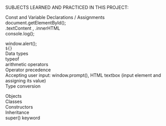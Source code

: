 SUBJECTS LEARNED AND PRACTICED IN THIS PROJECT:  

Const and Variable Declarations / Assignments  
document.getElementById();  
.textContent , .innerHTML  
console.log();  

window.alert();  
`${}`  
Data types  
typeof  
arithmetic operators  
Operator precedence  
Accepting user input: window.prompt(),  HTML textbox (input element and assigning its value)  
Type conversion  


Objects  
Classes  
Constructors  
Inheritance  
super() keyword  
